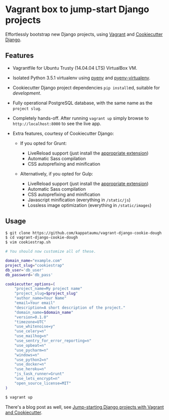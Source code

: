 # Vagrant box to jump-start Django projects

Effortlessly bootstrap new Django projects, using [Vagrant](https://www.vagrantup.com/) and [Cookiecutter Django](https://github.com/pydanny/cookiecutter-django).

## Features

* Vagrantfile for Ubuntu Trusty (14.04.04 LTS) VirtualBox VM.
* Isolated Python 3.5.1 virtualenv using [pyenv](https://github.com/yyuu/pyenv) and [pyenv-virtualenv](https://github.com/yyuu/pyenv-virtualenv).
* Cookiecutter Django project dependencies `pip install`ed, suitable for *development*.
* Fully operational PostgreSQL database, with the same name as the `project slug`.
* Completely hands-off. After running `vagrant up` simply browse to `http://localhost:8000` to see the live app.
* Extra features, courtesy of Cookiecutter Django:
	
	* If you opted for Grunt:
		* LiveReload support (just install the [appropriate extension](http://livereload.com/extensions/))
		* Automatic Sass compilation
		* CSS autoprefixing and minification
	
	* Alternatively, if you opted for Gulp:
		* LiveReload support (just install the [appropriate extension](http://livereload.com/extensions/))
		* Automatic Sass compilation
		* CSS autoprefixing and minification
		* Javascript minification (everything in `/static/js`)
		* Lossless image optimization (everything in `/static/images`)


## Usage

```bash
$ git clone https://github.com/kappataumu/vagrant-django-cookie-dough
$ cd vagrant-django-cookie-dough
$ vim cookiestrap.sh
```

```bash
# You should now customize all of these.

domain_name="example.com"
project_slug="cookiestrap"
db_user='db_user'
db_password='db_pass'

cookiecutter_options=(
    "project_name=My project name"
    "project_slug=$project_slug"
    "author_name=Your Name"
    "email=Your email"
    "description=A short description of the project."
    "domain_name=$domain_name"
    "version=0.1.0"
    "timezone=UTC"
    "use_whitenoise=y"
    "use_celery=n"
    "use_mailhog=n"
    "use_sentry_for_error_reporting=n"
    "use_opbeat=n"
    "use_pycharm=n"
    "windows=n"
    "use_python2=n"
    "use_docker=n"
    "use_heroku=n"
    "js_task_runner=Grunt"
    "use_lets_encrypt=n"
    "open_source_license=MIT"
)
```
```bash
$ vagrant up
```

There's a blog post as well, see [Jump-starting Django projects with Vagrant and Cookiecutter]().